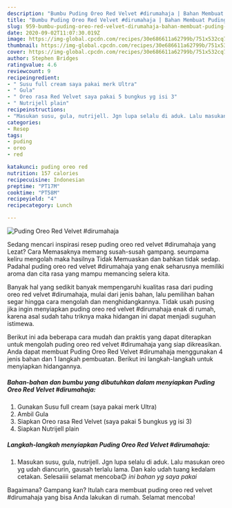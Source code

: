 ```yaml
---
description: "Bumbu Puding Oreo Red Velvet #dirumahaja | Bahan Membuat Puding Oreo Red Velvet #dirumahaja Yang Enak Dan Mudah"
title: "Bumbu Puding Oreo Red Velvet #dirumahaja | Bahan Membuat Puding Oreo Red Velvet #dirumahaja Yang Enak Dan Mudah"
slug: 959-bumbu-puding-oreo-red-velvet-dirumahaja-bahan-membuat-puding-oreo-red-velvet-dirumahaja-yang-enak-dan-mudah
date: 2020-09-02T11:07:30.019Z
image: https://img-global.cpcdn.com/recipes/30e686611a62799b/751x532cq70/puding-oreo-red-velvet-dirumahaja-foto-resep-utama.jpg
thumbnail: https://img-global.cpcdn.com/recipes/30e686611a62799b/751x532cq70/puding-oreo-red-velvet-dirumahaja-foto-resep-utama.jpg
cover: https://img-global.cpcdn.com/recipes/30e686611a62799b/751x532cq70/puding-oreo-red-velvet-dirumahaja-foto-resep-utama.jpg
author: Stephen Bridges
ratingvalue: 4.6
reviewcount: 9
recipeingredient:
- " Susu full cream saya pakai merk Ultra"
- " Gula"
- " Oreo rasa Red Velvet saya pakai 5 bungkus yg isi 3"
- " Nutrijell plain"
recipeinstructions:
- "Masukan susu, gula, nutrijell. Jgn lupa selalu di aduk. Lalu masukan oreo yg udah diancurin, gausah terlalu lama. Dan kalo udah tuang kedalam cetakan. Selesaiiii selamat mencoba😊 *ini bahan yg saya pakai*"
categories:
- Resep
tags:
- puding
- oreo
- red

katakunci: puding oreo red 
nutrition: 157 calories
recipecuisine: Indonesian
preptime: "PT17M"
cooktime: "PT58M"
recipeyield: "4"
recipecategory: Lunch

---
```



![Puding Oreo Red Velvet #dirumahaja](https://img-global.cpcdn.com/recipes/30e686611a62799b/751x532cq70/puding-oreo-red-velvet-dirumahaja-foto-resep-utama.jpg)

Sedang mencari inspirasi resep puding oreo red velvet #dirumahaja yang Lezat? Cara Memasaknya memang susah-susah gampang. seumpama keliru mengolah maka hasilnya Tidak Memuaskan dan bahkan tidak sedap. Padahal puding oreo red velvet #dirumahaja yang enak seharusnya memiliki aroma dan cita rasa yang mampu memancing selera kita.



Banyak hal yang sedikit banyak mempengaruhi kualitas rasa dari puding oreo red velvet #dirumahaja, mulai dari jenis bahan, lalu pemilihan bahan segar hingga cara mengolah dan menghidangkannya. Tidak usah pusing jika ingin menyiapkan puding oreo red velvet #dirumahaja enak di rumah, karena asal sudah tahu triknya maka hidangan ini dapat menjadi suguhan istimewa.


Berikut ini ada beberapa cara mudah dan praktis yang dapat diterapkan untuk mengolah puding oreo red velvet #dirumahaja yang siap dikreasikan. Anda dapat membuat Puding Oreo Red Velvet #dirumahaja menggunakan 4 jenis bahan dan 1 langkah pembuatan. Berikut ini langkah-langkah untuk menyiapkan hidangannya.

<!--inarticleads1-->

##### Bahan-bahan dan bumbu yang dibutuhkan dalam menyiapkan Puding Oreo Red Velvet #dirumahaja:

1. Gunakan  Susu full cream (saya pakai merk Ultra)
1. Ambil  Gula
1. Siapkan  Oreo rasa Red Velvet (saya pakai 5 bungkus yg isi 3)
1. Siapkan  Nutrijell plain




<!--inarticleads2-->

##### Langkah-langkah menyiapkan Puding Oreo Red Velvet #dirumahaja:

1. Masukan susu, gula, nutrijell. Jgn lupa selalu di aduk. Lalu masukan oreo yg udah diancurin, gausah terlalu lama. Dan kalo udah tuang kedalam cetakan. Selesaiiii selamat mencoba😊 *ini bahan yg saya pakai*




Bagaimana? Gampang kan? Itulah cara membuat puding oreo red velvet #dirumahaja yang bisa Anda lakukan di rumah. Selamat mencoba!
